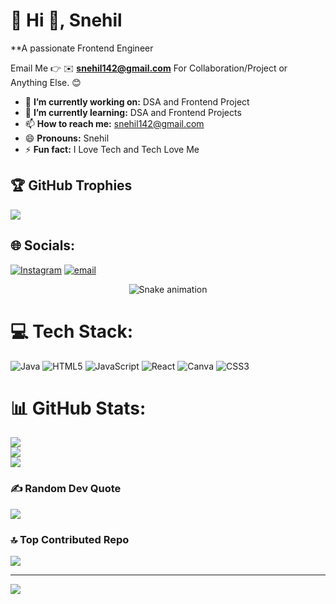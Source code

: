 # 💫 Hi 👋, Snehil
**A passionate Frontend Engineer 

Email Me 👉 ✉️ **snehil142@gmail.com** For Collaboration/Project or Anything Else. 😊

- 🔭 **I’m currently working on:** DSA and Frontend Project
- 🌱 **I’m currently learning:** DSA and Frontend Projects
- 📫 **How to reach me:** snehil142@gmail.com
- 😄 **Pronouns:** Snehil
- ⚡ **Fun fact:** I Love Tech and Tech Love Me

  
## 🏆 GitHub Trophies
![](https://github-profile-trophy.vercel.app/?username=snehil77&theme=radical&no-frame=false&no-bg=true&margin-w=4)


## 🌐 Socials:
[![Instagram](https://img.shields.io/badge/Instagram-%23E4405F.svg?logo=Instagram&logoColor=white)](https://instagram.com/snehil5138) [![email](https://img.shields.io/badge/Email-D14836?logo=gmail&logoColor=white)](mailto:snehil142@gmail.com) 

<!-- Snake Game Repo View -->

<div align="center">
  <img src="https://profile-readme-generator.com/assets/snake.svg" alt="Snake animation" />
</div>


# 💻 Tech Stack:
![Java](https://img.shields.io/badge/java-%23ED8B00.svg?style=for-the-badge&logo=openjdk&logoColor=white) ![HTML5](https://img.shields.io/badge/html5-%23E34F26.svg?style=for-the-badge&logo=html5&logoColor=white) ![JavaScript](https://img.shields.io/badge/javascript-%23323330.svg?style=for-the-badge&logo=javascript&logoColor=%23F7DF1E) ![React](https://img.shields.io/badge/react-%2320232a.svg?style=for-the-badge&logo=react&logoColor=%2361DAFB) ![Canva](https://img.shields.io/badge/Canva-%2300C4CC.svg?style=for-the-badge&logo=Canva&logoColor=white) ![CSS3](https://img.shields.io/badge/css3-%231572B6.svg?style=for-the-badge&logo=css3&logoColor=white)
# 📊 GitHub Stats:
![](https://github-readme-stats.vercel.app/api?username=snehil77&theme=dark&hide_border=false&include_all_commits=true&count_private=false)<br/>
![](https://nirzak-streak-stats.vercel.app/?user=snehil77&theme=dark&hide_border=false)<br/>
![](https://github-readme-stats.vercel.app/api/top-langs/?username=snehil77&theme=dark&hide_border=false&include_all_commits=true&count_private=false&layout=compact)


### ✍️ Random Dev Quote
![](https://quotes-github-readme.vercel.app/api?type=horizontal&theme=radical)

### 🔝 Top Contributed Repo
![](https://github-contributor-stats.vercel.app/api?username=snehil77&limit=5&theme=dark&combine_all_yearly_contributions=true)

---
[![](https://visitcount.itsvg.in/api?id=snehil77&icon=0&color=0)](https://visitcount.itsvg.in)

<!-- Proudly created with GPRM ( https://gprm.itsvg.in ) -->
